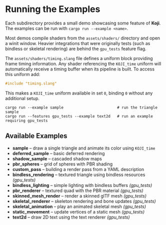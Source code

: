 # Running the Examples

Each subdirectory provides a small demo showcasing some feature of **Koji**. The
examples can be run with `cargo run --example <name>`.

Most demos compile shaders from the `assets/shaders/` directory and open a winit
window. Heavier integrations that were originally tests (such as bindless or
skeletal rendering) are behind the `gpu_tests` feature flag.

The `assets/shaders/timing.slang` file defines a uniform block providing frame
timing information. Any shader referencing the `KOJI_time` uniform will
automatically receive a timing buffer when its pipeline is built.
To access this uniform add:

```glsl
#include "timing.slang"
```

This makes a `KOJI_time` uniform available in set `0`, binding `0` without any
additional setup.

```
cargo run --example sample                        # run the triangle sample
cargo run --features gpu_tests --example text2d   # run an example requiring gpu_tests
```

## Available Examples

- **sample** – draw a single triangle and animate its color using `KOJI_time`
- **deferred_sample** – basic deferred rendering
- **shadow_sample** – cascaded shadow maps
- **pbr_spheres** – grid of spheres with PBR shading
- **custom_pass** – building a render pass from a YAML description
- **bindless_rendering** – textured triangle using bindless resources *(gpu_tests)*
- **bindless_lighting** – simple lighting with bindless buffers *(gpu_tests)*
- **pbr_renderer** – textured quad with the PBR material *(gpu_tests)*
- **skinned_mesh_render** – render a skinned glTF mesh *(gpu_tests)*
- **skeletal_renderer** – skeleton rendering and bone updates *(gpu_tests)*
- **skeletal_animation** – play an animated skeletal mesh *(gpu_tests)*
- **static_movement** – update vertices of a static mesh *(gpu_tests)*
- **text2d** – draw 2D text using the text renderer *(gpu_tests)*
